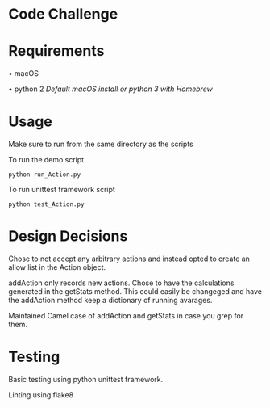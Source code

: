 # Code Challenge
# Requirements
• macOS

• python 2 *Default macOS install or python 3 with Homebrew*
# Usage

Make sure to run from the same directory as the scripts

To run the demo script

	python run_Action.py

To run unittest framework script

	python test_Action.py

# Design Decisions
Chose to not accept any arbitrary actions and instead opted to create an allow list in the Action object.

addAction only records new actions. Chose to have the calculations generated in the getStats method. This could easily be changeged and have the addAction method keep a dictionary of running avarages.

Maintained Camel case of addAction and getStats in case you grep for them.

# Testing
Basic testing using python unittest framework.

Linting using flake8